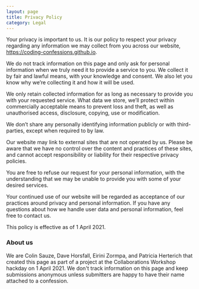 ```yaml
---
layout: page
title: Privacy Policy
category: Legal
---
```

Your privacy is important to us. It is our policy to respect your privacy regarding any information we may collect from you across our website, https://coding-confessions.github.io.

We do not track information on this page and only ask for personal information when we truly need it to provide a service to you. We collect it by fair and lawful means, with your knowledge and consent. We also let you know why we’re collecting it and how it will be used.

We only retain collected information for as long as necessary to provide you with your requested service. What data we store, we’ll protect within commercially acceptable means to prevent loss and theft, as well as unauthorised access, disclosure, copying, use or modification.

We don’t share any personally identifying information publicly or with third-parties, except when required to by law.

Our website may link to external sites that are not operated by us. Please be aware that we have no control over the content and practices of these sites, and cannot accept responsibility or liability for their respective privacy policies.

You are free to refuse our request for your personal information, with the understanding that we may be unable to provide you with some of your desired services.

Your continued use of our website will be regarded as acceptance of our practices around privacy and personal information. If you have any questions about how we handle user data and personal information, feel free to contact us.

This policy is effective as of 1 April 2021.

### About us

We are Colin Sauze, Dave Horsfall, Eirini Zormpa, and Patricia Herterich that created this page as part of a project at the Collaborations Workshop hackday on 1 April 2021. We don't track information on this page and keep submissions anonymous unless submitters are happy to have their name attached to a confession.

